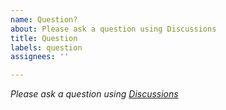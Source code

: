```yaml
---
name: Question?
about: Please ask a question using Discussions
title: Question
labels: question
assignees: ''

---
```


*Please ask a question using [Discussions](https://github.com/xfqwdsj/IAmNotADeveloper/discussions)*
